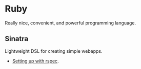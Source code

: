 # Ruby

Really nice, convenient, and powerful programming language.

## Sinatra

Lightweight DSL for creating simple webapps.

- [Setting up with rspec](http://shiroyasha.io/sinatra-app-with-rspec.html).

